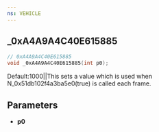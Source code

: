 ```yaml
---
ns: VEHICLE
---
```

## _0xA4A9A4C40E615885

```c
// 0xA4A9A4C40E615885
void _0xA4A9A4C40E615885(int p0);
```

Default:1000||This sets a value which is used when N_0x51db102f4a3ba5e0(true) is called each frame.

## Parameters
* **p0**

